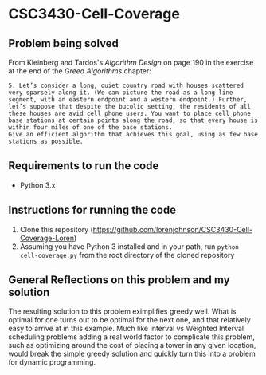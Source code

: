 # CSC3430-Cell-Coverage

## Problem being solved

From Kleinberg and Tardos's *Algorithm Design* on page 190 in the exercise at the end of the *Greed Algorithms* chapter:

```
5. Let’s consider a long, quiet country road with houses scattered very sparsely along it. (We can picture the road as a long line segment, with an eastern endpoint and a western endpoint.) Further, let’s suppose that despite the bucolic setting, the residents of all these houses are avid cell phone users. You want to place cell phone base stations at certain points along the road, so that every house is within four miles of one of the base stations.
Give an efficient algorithm that achieves this goal, using as few base stations as possible.
```

## Requirements to run the code

* Python 3.x

## Instructions for running the code

1) Clone this repository (https://github.com/lorenjohnson/CSC3430-Cell-Coverage-Loren)
2) Assuming you have Python 3 installed and in your path, run `python cell-coverage.py` from the root directory of the cloned repository

## General Reflections on this problem and my solution

The resulting solution to this problem eximplifies greedy well. What is optimal for one turns out to be optimal for the next one, and that relatively easy to arrive at in this example. Much like Interval vs Weighted Interval scheduling problems adding a real world factor to complicate this problem, such as optimizing around the cost of placing a tower in any given location, would break the simple greedy solution and quickly turn this into a problem for dynamic programming.


